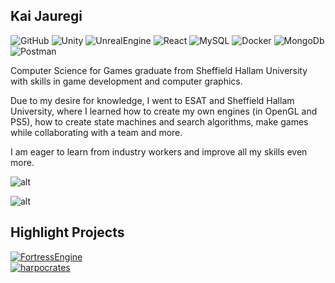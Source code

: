## Kai Jauregi
![GitHub](https://img.shields.io/badge/-GitHub-181717?style=flat-square&logo=github)
![Unity](https://img.shields.io/badge/Unity-05150C?style=flat-square&logo=unity)
![UnrealEngine](https://img.shields.io/badge/UnrealEngine-05150C?style=flat-square&logo=unrealengine)
![React](https://img.shields.io/badge/React-black?style=flat-square&logo=react)
![MySQL](https://img.shields.io/badge/-MySQL-black?style=flat-square&logo=mysql)
![Docker](https://img.shields.io/badge/Docker-black?style=flat-square&logo=docker)
![MongoDb](https://img.shields.io/badge/Mongo-black?style=flat-square&logo=mongodb)
![Postman](https://img.shields.io/badge/Postman-black?style=flat-square&logo=postman)

  Computer Science for Games graduate from Sheffield Hallam University with skills in game development and computer graphics. 

  Due to my desire for knowledge, I went to ESAT and Sheffield Hallam University, where I learned how to create my own engines (in OpenGL and PS5), how to create state machines and search algorithms, make games while collaborating with a team and more.

  I am eager to learn from industry workers and improve all my skills even more.
  
![alt](https://github-readme-stats.vercel.app/api/top-langs/?username=jauregiazcue&theme=tokyonight&show_icons=true&hide_border=true&layout=compact)

![alt](https://streak-stats.demolab.com?user=jauregiazcue&theme=tokyonight&hide_border=true)

## Highlight Projects

<a href="https://github.com/jauregiazcue/FortressEngine">
  <img src="https://github-readme-stats.vercel.app/api/pin/?username=jauregiazcue&repo=FortressEngine&show_icons=true&line_height=27&title_color=6aa6f8&text_color=8a919a&icon_color=6aa6f8&bg_color=22272e" alt="FortressEngine" />
</a>
<br>
<a href="https://github.com/jauregiazcue/harpocrates">
  <img src="https://github-readme-stats.vercel.app/api/pin/?username=jauregiazcue&repo=harpocrates&show_icons=true&line_height=27&title_color=6aa6f8&text_color=8a919a&icon_color=6aa6f8&bg_color=22272e" alt="harpocrates" />
</a>
